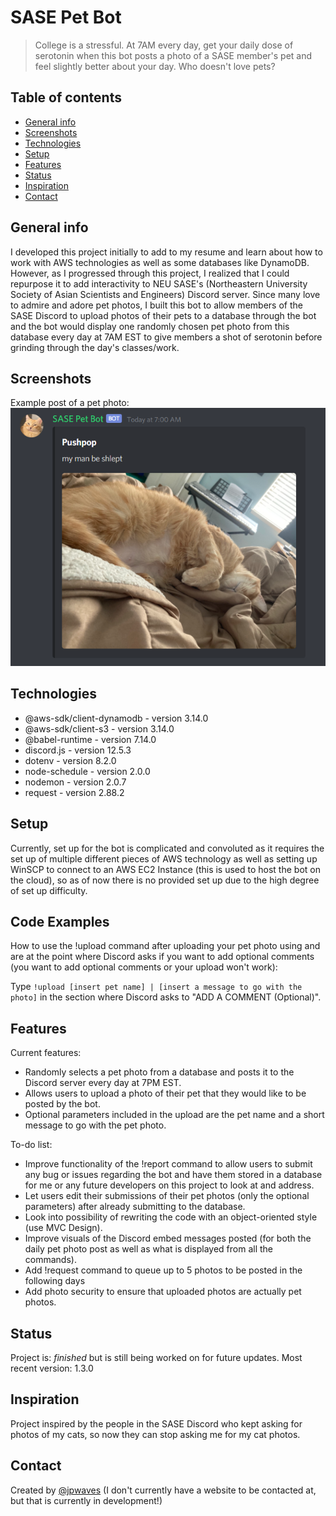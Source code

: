 # SASE Pet Bot

> College is a stressful. At 7AM every day, get your daily dose of serotonin when this bot posts a photo of a SASE member's pet and feel slightly better about your day. Who doesn't love pets?

## Table of contents

* [General info](#general-info)
* [Screenshots](#screenshots)
* [Technologies](#technologies)
* [Setup](#setup)
* [Features](#features)
* [Status](#status)
* [Inspiration](#inspiration)
* [Contact](#contact)

## General info

I developed this project initially to add to my resume and learn about how to work with AWS technologies as well as some databases like
DynamoDB. However, as I progressed through this project, I realized that I could repurpose it to add interactivity to NEU SASE's
(Northeastern University Society of Asian Scientists and Engineers) Discord server. Since many love to admire and adore pet photos, I
built this bot to allow members of the SASE Discord to upload photos of their pets to a database through the bot and the bot would
display one randomly chosen pet photo from this database every day at 7AM EST to give members a shot of serotonin before grinding
through the day's classes/work.

## Screenshots

Example post of a pet photo:
![Photo of the Discord embed post with a pet photo](./readme_imgs/example_post1.PNG)

## Technologies

* @aws-sdk/client-dynamodb - version 3.14.0
* @aws-sdk/client-s3 - version 3.14.0
* @babel-runtime - version 7.14.0
* discord.js - version 12.5.3
* dotenv - version 8.2.0
* node-schedule - version 2.0.0
* nodemon - version 2.0.7
* request - version 2.88.2

## Setup

Currently, set up for the bot is complicated and convoluted as it requires the set up of multiple different pieces of AWS technology as well as setting up WinSCP to connect to an AWS EC2 Instance (this is used to host the bot on the cloud), so as of now there is no provided set up due to the high degree of set up difficulty.

## Code Examples

How to use the !upload command after uploading your pet photo using and are at the point where Discord asks if you want to add optional comments (you want to add optional comments or your upload won't work):

Type
`!upload [insert pet name] | [insert a message to go with the photo]`
in the section where Discord asks to "ADD A COMMENT (Optional)".

## Features

Current features:

* Randomly selects a pet photo from a database and posts it to the Discord server every day at 7PM EST.
* Allows users to upload a photo of their pet that they would like to be posted by the bot.
* Optional parameters included in the upload are the pet name and a short message to go with the pet photo.

To-do list:

* Improve functionality of the !report command to allow users to submit any bug or issues regarding the bot and have them stored in a database for me or any future developers on this project to look at and address.
* Let users edit their submissions of their pet photos (only the optional parameters) after already submitting to the database.
* Look into possibility of rewriting the code with an object-oriented style (use MVC Design).
* Improve visuals of the Discord embed messages posted (for both the daily pet photo post as well as what is displayed from all the commands).
* Add !request command to queue up to 5 photos to be posted in the following days
* Add photo security to ensure that uploaded photos are actually pet photos.

## Status

Project is: _finished_ but is still being worked on for future updates.
Most recent version: 1.3.0

## Inspiration

Project inspired by the people in the SASE Discord who kept asking for photos of my cats, so now they can stop asking me for my cat photos.

## Contact

Created by [@jpwaves](https://github.com/jpwaves) (I don't currently have a website to be contacted at, but that is currently in development!)
